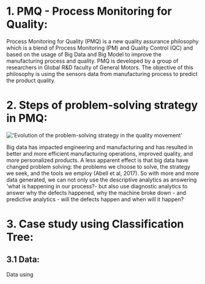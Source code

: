 # 1. PMQ - Process Monitoring for Quality:
Process Monitoring for Quality (PMQ) is a new quality assurance philosophy which is a blend of Process Monitoring (PM) and Quality Control (QC) and based on the usage of 
Big Data and Big Model to improve the manufacturing process and quality. PMQ is developed by a group of researchers in Global R&D faculty of General Motors. 
The objective of this philosophy is using the sensors data from manufacturing process to predict the product quality. 
# 2. Steps of problem-solving strategy in PMQ:
!['Evolution of the problem-solving strategy in the quality movement'](https://user-images.githubusercontent.com/65806329/119638497-ebe88280-be40-11eb-8169-e96afb866423.png)


Big data has impacted engineering and manufacturing and has resulted in better and more efficient manufacturing operations, improved quality, and more personalized products. A less apparent effect is that big data have changed problem solving: the problems we choose to solve, the strategy we seek, and the tools we employ (Abell et al, 2017). So with more and more data generated, we can not only use the descriptive analytics as answering 'what is happening in our process?- but also use diagnostic analytics to answer why the defects happened, why the machine broke down - and predictive analytics - will the defects happen and when will it happen?




# 3. Case study using Classification Tree:
## 3.1 Data:
Data using 
